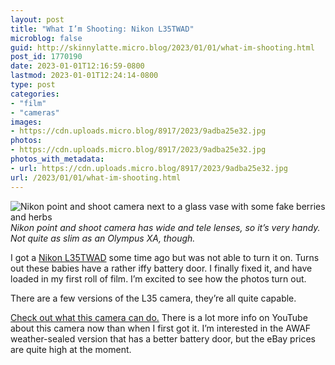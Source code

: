 ```yaml
---
layout: post
title: "What I’m Shooting: Nikon L35TWAD"
microblog: false
guid: http://skinnylatte.micro.blog/2023/01/01/what-im-shooting.html
post_id: 1770190
date: 2023-01-01T12:16:59-0800
lastmod: 2023-01-01T12:24:14-0800
type: post
categories:
- "film"
- "cameras"
images:
- https://cdn.uploads.micro.blog/8917/2023/9adba25e32.jpg
photos:
- https://cdn.uploads.micro.blog/8917/2023/9adba25e32.jpg
photos_with_metadata:
- url: https://cdn.uploads.micro.blog/8917/2023/9adba25e32.jpg
url: /2023/01/01/what-im-shooting.html
---
```

<img src= "https://micro.popagandhi.com/uploads/2023/9adba25e32.jpg" alt="Nikon point and shoot camera next to a glass vase with some fake berries and herbs" />

<caption><em>Nikon point and shoot camera has wide and tele lenses, so it’s very handy. Not quite as slim as an Olympus XA, though.</em></caption>

I got a [Nikon L35TWAD](http://camera-wiki.org/wiki/Nikon_L35TWAF/L35TWAD/Tele%E2%80%A2Touch) some time ago but was not able to turn it on. Turns out these babies have a rather iffy battery door. I finally fixed it, and have loaded in my first roll of film. I’m excited to see how the photos turn out. 

There are a few versions of the L35 camera, they’re all quite capable. 

[Check out what this camera can do.](https://youtu.be/1dHtd82prxQ) There is a lot more info on YouTube about this camera now than when I first got it. I’m interested in the AWAF weather-sealed version that has a better battery door, but the eBay prices are quite high at the moment. 


